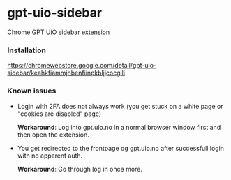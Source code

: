 # gpt-uio-sidebar
Chrome GPT UiO sidebar extension

### Installation

https://chromewebstore.google.com/detail/gpt-uio-sidebar/keahkfiammjhbenfiinpkbljjcocglli

### Known issues

- Login with 2FA does not always work (you get stuck on a white page or "cookies are disabled" page)

  **Workaround**: Log into gpt.uio.no in a normal browser window first and then open the extension.

- You get redirected to the frontpage og gpt.uio.no after successfull login with no apparent auth.

  **Workaround**: Go through log in once more.
